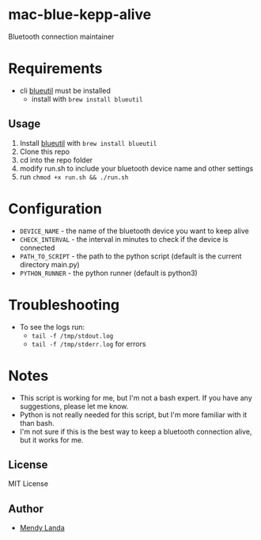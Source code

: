 # mac-blue-kepp-alive
Bluetooth connection maintainer

# Requirements
- cli [blueutil](https://github.com/toy/blueutil) must be installed
  - install with `brew install blueutil`
## Usage
1. Install [blueutil](https://github.com/toy/blueutil) with `brew install blueutil`
2. Clone this repo
3. cd into the repo folder
4. modify run.sh to include your bluetooth device name and other settings
5. run `chmod +x run.sh && ./run.sh`

# Configuration
- `DEVICE_NAME` - the name of the bluetooth device you want to keep alive
- `CHECK_INTERVAL` - the interval in minutes to check if the device is connected
- `PATH_TO_SCRIPT` - the path to the python script (default is the current directory main.py)
- `PYTHON_RUNNER` - the python runner (default is python3)

# Troubleshooting
- To see the logs run:
  - `tail -f /tmp/stdout.log`
  - `tail -f /tmp/stderr.log` for errors
# Notes
- This script is working for me, but I'm not a bash expert. If you have any suggestions, please let me know.
- Python is not really needed for this script, but I'm more familiar with it than bash.
- I'm not sure if this is the best way to keep a bluetooth connection alive, but it works for me.

## License
MIT License

## Author
- [Mendy Landa](https://github.com/MendyLanda)